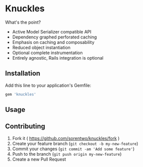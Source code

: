 # Knuckles

What's the point?

* Active Model Serializer compatible API
* Dependency graphed perforated caching
* Emphasis on caching and composability
* Reduced object instantiation
* Optional complete instrumentation
* Entirely agnostic, Rails integration is optional

## Installation

Add this line to your application's Gemfile:

```ruby
gem 'knuckles'
```

## Usage

## Contributing

1. Fork it ( https://github.com/sorentwo/knuckles/fork )
2. Create your feature branch (`git checkout -b my-new-feature`)
3. Commit your changes (`git commit -am 'Add some feature'`)
4. Push to the branch (`git push origin my-new-feature`)
5. Create a new Pull Request
